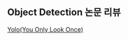 
## Object Detection 논문 리뷰
[Yolo(You Only Look Once)](https://blog.naver.com/nybi123?Redirect=Update&logNo=222803345378)
